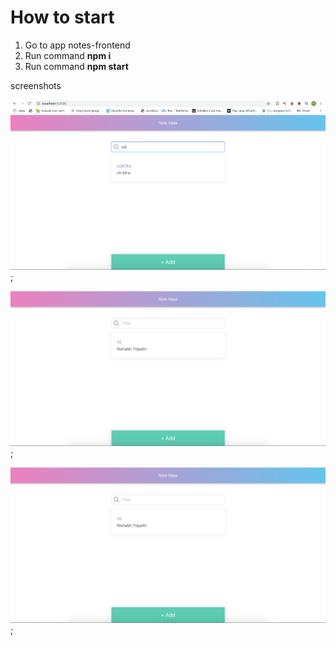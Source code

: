 # How to start

1. Go to app notes-frontend
2. Run command **npm i**
3. Run command **npm start**

screenshots

![alt text](./Image/filtered.png);

![alt text](./Image/index.png);

![alt text](./Image/index.png);
